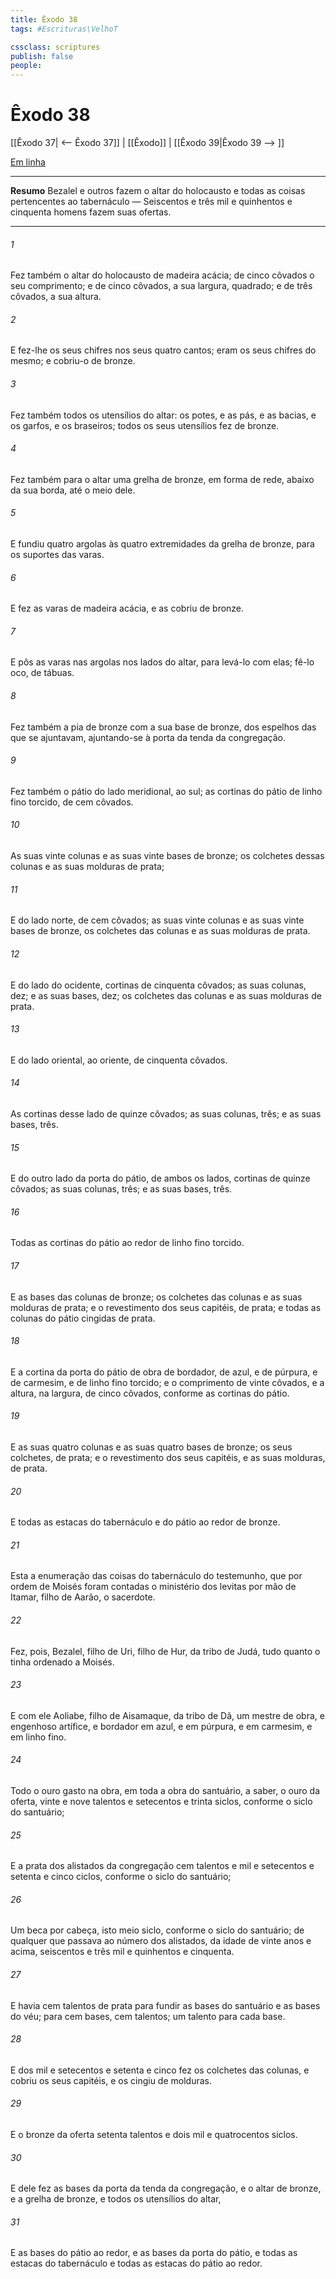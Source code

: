 ```yaml
---
title: Êxodo 38
tags: #Escrituras\VelhoT

cssclass: scriptures
publish: false
people:
---
```


# Êxodo 38
[[Êxodo 37| <-- Êxodo 37]] | [[Êxodo]] | [[Êxodo 39|Êxodo 39 --> ]]

[Em linha](https://churchofjesuschrist.org/study/scriptures/ot/ex/38?lang=por)

---
__Resumo__
Bezalel e outros fazem o altar do holocausto e todas as coisas pertencentes ao tabernáculo — Seiscentos e três mil e quinhentos e cinquenta homens fazem suas ofertas.

---
###### 1 
Fez também o altar do holocausto de madeira  acácia; de cinco côvados  o seu comprimento; e de cinco côvados, a sua largura, quadrado; e de três côvados, a sua altura.

###### 2 
E fez-lhe os seus chifres nos seus quatro cantos; eram os seus chifres  do mesmo; e cobriu-o de bronze.

###### 3 
Fez também todos os utensílios do altar: os potes, e as pás, e as bacias, e os garfos, e os braseiros; todos os seus utensílios fez de bronze.

###### 4 
Fez também para o altar uma grelha de bronze, em forma de rede, abaixo da sua borda, até o meio dele.

###### 5 
E fundiu quatro argolas às quatro extremidades da grelha de bronze, para os suportes das varas.

###### 6 
E fez as varas de madeira  acácia, e as cobriu de bronze.

###### 7 
E pôs as varas nas argolas nos lados do altar, para levá-lo com elas; fê-lo oco, de tábuas.

###### 8 
Fez também a pia de bronze com a sua base de bronze, dos espelhos das  que se ajuntavam, ajuntando-se à porta da tenda da congregação.

###### 9 
Fez também o pátio do lado meridional, ao sul; as cortinas do pátio  de linho fino torcido, de cem côvados.

###### 10 
As suas vinte colunas e as suas vinte bases  de bronze; os colchetes dessas colunas e as suas molduras  de prata;

###### 11 
E do lado norte,  de cem côvados; as suas vinte colunas e as suas vinte bases  de bronze, os colchetes das colunas e as suas molduras  de prata.

###### 12 
E do lado do ocidente, cortinas de cinquenta côvados; as suas colunas, dez; e as suas bases, dez; os colchetes das colunas e as suas molduras  de prata.

###### 13 
E do lado oriental, ao oriente,  de cinquenta côvados.

###### 14 
As cortinas desse lado  de quinze côvados; as suas colunas, três; e as suas bases, três.

###### 15 
E do outro lado da porta do pátio, de ambos os lados,  cortinas de quinze côvados; as suas colunas, três; e as suas bases, três.

###### 16 
Todas as cortinas do pátio ao redor  de linho fino torcido.

###### 17 
E as bases das colunas  de bronze; os colchetes das colunas e as suas molduras  de prata; e o revestimento dos seus capitéis, de prata; e todas as colunas do pátio  cingidas de prata.

###### 18 
E a cortina da porta do pátio  de obra de bordador, de azul, e de púrpura, e de carmesim, e de linho fino torcido; e o comprimento  de vinte côvados, e a altura, na largura, de cinco côvados, conforme as cortinas do pátio.

###### 19 
E as suas quatro colunas e as suas quatro bases  de bronze; os seus colchetes, de prata; e o revestimento dos seus capitéis, e as suas molduras, de prata.

###### 20 
E todas as estacas do tabernáculo e do pátio ao redor  de bronze.

###### 21 
Esta  a enumeração das coisas do tabernáculo do testemunho, que por ordem de Moisés foram contadas  o ministério dos levitas por mão de Itamar, filho de Aarão, o sacerdote.

###### 22 
Fez, pois, Bezalel, filho de Uri, filho de Hur, da tribo de Judá, tudo quanto o  tinha ordenado a Moisés.

###### 23 
E com ele Aoliabe, filho de Aisamaque, da tribo de Dã, um mestre de obra, e engenhoso artífice, e bordador em azul, e em púrpura, e em carmesim, e em linho fino.

###### 24 
Todo o ouro gasto na obra, em toda a obra do santuário, a saber, o ouro da oferta,  vinte e nove talentos e setecentos e trinta siclos, conforme o siclo do santuário;

###### 25 
E a prata dos alistados da congregação  cem talentos e mil e setecentos e setenta e cinco ciclos, conforme o siclo do santuário;

###### 26 
Um beca por cabeça, isto  meio siclo, conforme o siclo do santuário; de qualquer que passava ao número dos alistados, da idade de vinte anos e acima,  seiscentos e três mil e quinhentos e cinquenta.

###### 27 
E havia cem talentos de prata para fundir as bases do santuário e as bases do véu; para cem bases, cem talentos; um talento para cada base.

###### 28 
E dos mil e setecentos e setenta e cinco  fez os colchetes das colunas, e cobriu os seus capitéis, e os cingiu de molduras.

###### 29 
E o bronze da oferta  setenta talentos e dois mil e quatrocentos siclos.

###### 30 
E dele fez as bases da porta da tenda da congregação, e o altar de bronze, e a grelha de bronze, e todos os utensílios do altar,

###### 31 
E as bases do pátio ao redor, e as bases da porta do pátio, e todas as estacas do tabernáculo e todas as estacas do pátio ao redor.

